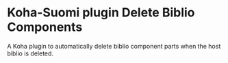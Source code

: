 # Koha-Suomi plugin Delete Biblio Components

A Koha plugin to automatically delete biblio component parts when the host biblio is deleted.
